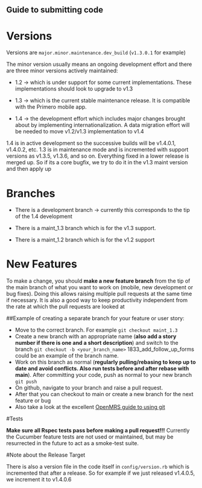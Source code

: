##  Guide to submitting code

#  Versions

Versions are `major.minor.maintenance.dev_build` (`v1.3.0.1` for example)

The minor version usually means an ongoing development effort and there are three minor versions actively maintained:

* 1.2 -> which is under support for some current implementations. These implementations should look to upgrade to v1.3

* 1.3 -> which is the current stable maintenance release. It is compatible with the Primero mobile app.

* 1.4 -> the development effort which includes major changes brought about by implementing internationalization. A data migration effort will be needed to move v1.2/v1.3 implementation to v1.4


1.4 is in active development so the successive builds will be v1.4.0.1, v1.4.0.2, etc. 1.3 is in maintenance mode and is incremented with support versions as v1.3.5, v1.3.6, and so on. Everything fixed in a lower release is merged up. So if its a core bugfix, we try to do it in the v1.3 maint version and then apply up

#  Branches

* There is a development branch -> currently this corresponds to the tip of the 1.4 development

* There is a maint_1.3 branch which is for the v1.3 support.

* There is a maint_1.2 branch which is for the v1.2 support

# New Features

To make a change, you should **make a new feature branch** from the tip of the main branch of what you want to work on (mobile, new development or bug fixes). Doing this allows raising multiple pull requests at the same time if necessary. It is also a good way to keep productivity independent from the rate at which the pull requests are looked at

##Example of creating a separate branch for your feature or user story:

* Move to the correct branch. For example `git checkout maint_1.3`
* Create a new branch with an appropriate name (**also add a story number if there is one and a short description**) and switch to the branch
`git checkout -b <your_branch_name>`
1833_add_follow_up_forms could be an example of the branch name.
* Work on this branch as normal (**regularly pulling/rebasing to keep up to date and avoid conflicts. Also run tests before and after rebase with main**). After committing your code, push as normal to your new branch
`git push`
* On github, navigate to your branch and raise a pull request.
* After that you can checkout to main or create a new branch for the next feature or bug
* Also take a look at the excellent [OpenMRS guide to using git](https://wiki.openmrs.org/display/docs/Using+Git)

#Tests

**Make sure all Rspec tests pass before making a pull request!!!** Currently the Cucumber feature tests are not used or maintained, but may be resurrected in the future to act as a smoke-test suite.


#Note about the Release Target

There is also a version file in the code itself in `config/version.rb` which is incremented that after a release. So for example if we just released v1.4.0.5, we increment it to v1.4.0.6

